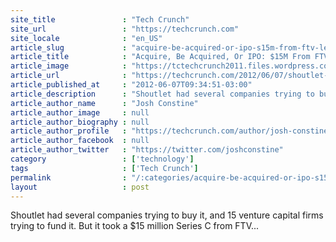 ```yaml
---
site_title               : "Tech Crunch"
site_url                 : "https://techcrunch.com"
site_locale              : "en_US"
article_slug             : "acquire-be-acquired-or-ipo-s15m-from-ftv-lets-social-marketer-shoutlet-choose-its-destiny"
article_title            : "Acquire, Be Acquired, Or IPO: $15M From FTV Lets Social Marketer Shoutlet Choose Its Destiny"
article_image            : "https://tctechcrunch2011.files.wordpress.com/2012/06/leocap_logos_0001_layer-8.jpg?w=450&h=250&crop=1"
article_url              : "https://techcrunch.com/2012/06/07/shoutlet-ftv/"
article_published_at     : "2012-06-07T09:34:51-03:00"
article_description      : "Shoutlet had several companies trying to buy it, and 15 venture capital firms trying to fund it. But it took a $15 million Series C from FTV..."
article_author_name      : "Josh Constine"
article_author_image     : null
article_author_biography : null
article_author_profile   : "https://techcrunch.com/author/josh-constine/"
article_author_facebook  : null
article_author_twitter   : "https://twitter.com/joshconstine"
category                 : ['technology']
tags                     : ['Tech Crunch']
permalink                : "/:categories/acquire-be-acquired-or-ipo-s15m-from-ftv-lets-social-marketer-shoutlet-choose-its-destiny/"
layout                   : post
---
```


Shoutlet had several companies trying to buy it, and 15 venture capital firms trying to fund it. But it took a $15 million Series C from FTV...
